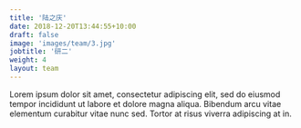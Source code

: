```yaml
---
title: '陆之庆'
date: 2018-12-20T13:44:55+10:00
draft: false
image: 'images/team/3.jpg'
jobtitle: '研二'
weight: 4
layout: team
---
```


Lorem ipsum dolor sit amet, consectetur adipiscing elit, sed do eiusmod tempor incididunt ut labore et dolore magna aliqua. Bibendum arcu vitae elementum curabitur vitae nunc sed. Tortor at risus viverra adipiscing at in.
